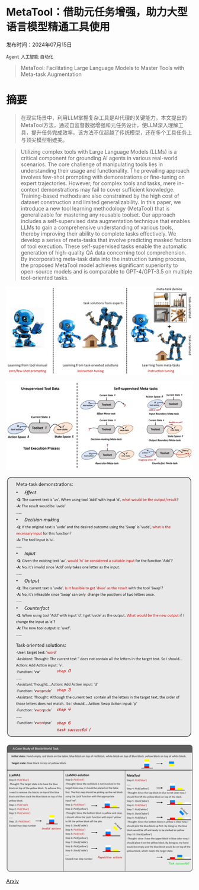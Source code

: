 # MetaTool：借助元任务增强，助力大型语言模型精通工具使用

发布时间：2024年07月15日

`Agent` `人工智能` `自动化`

> MetaTool: Facilitating Large Language Models to Master Tools with Meta-task Augmentation

# 摘要

> 在现实场景中，利用LLM掌握复杂工具是AI代理的关键能力。本文提出的MetaTool方法，通过自监督数据增强和元任务设计，使LLM深入理解工具，提升任务完成效率。该方法不仅超越了传统模型，还在多个工具任务上与顶尖模型相媲美。

> Utilizing complex tools with Large Language Models (LLMs) is a critical component for grounding AI agents in various real-world scenarios. The core challenge of manipulating tools lies in understanding their usage and functionality. The prevailing approach involves few-shot prompting with demonstrations or fine-tuning on expert trajectories. However, for complex tools and tasks, mere in-context demonstrations may fail to cover sufficient knowledge. Training-based methods are also constrained by the high cost of dataset construction and limited generalizability. In this paper, we introduce a new tool learning methodology (MetaTool) that is generalizable for mastering any reusable toolset. Our approach includes a self-supervised data augmentation technique that enables LLMs to gain a comprehensive understanding of various tools, thereby improving their ability to complete tasks effectively. We develop a series of meta-tasks that involve predicting masked factors of tool execution. These self-supervised tasks enable the automatic generation of high-quality QA data concerning tool comprehension. By incorporating meta-task data into the instruction tuning process, the proposed MetaTool model achieves significant superiority to open-source models and is comparable to GPT-4/GPT-3.5 on multiple tool-oriented tasks.

![MetaTool：借助元任务增强，助力大型语言模型精通工具使用](../../../paper_images/2407.12871/Figure_1.jpg)

![MetaTool：借助元任务增强，助力大型语言模型精通工具使用](../../../paper_images/2407.12871/Figure_2.jpg)

![MetaTool：借助元任务增强，助力大型语言模型精通工具使用](../../../paper_images/2407.12871/Figure_3.png)

![MetaTool：借助元任务增强，助力大型语言模型精通工具使用](../../../paper_images/2407.12871/Figure_4.png)

[Arxiv](https://arxiv.org/abs/2407.12871)